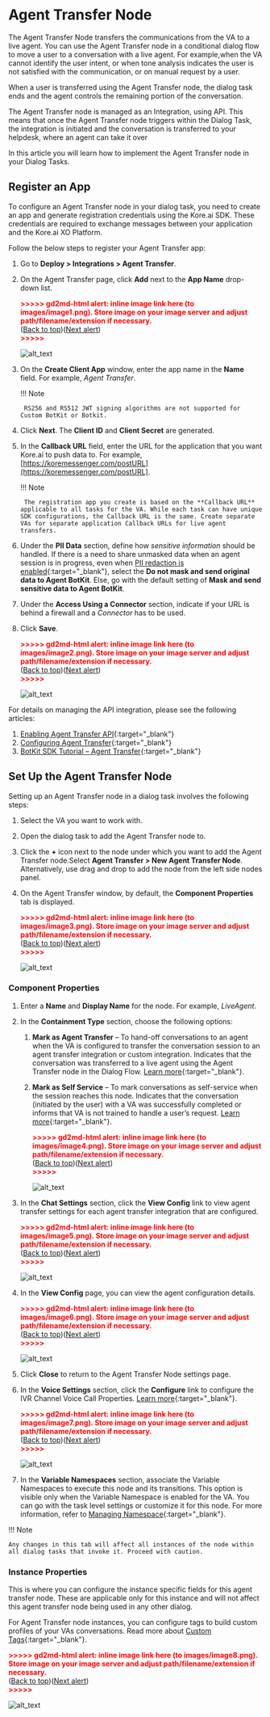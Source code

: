 # Agent Transfer Node

The Agent Transfer Node transfers the communications from the VA to a live agent. You can use the Agent Transfer node in a conditional dialog flow to move a user to a conversation with a live agent. For example,when  the VA cannot identify the user intent, or when tone analysis indicates the user is not satisfied with the communication, or on manual request by a user.

When a user is transferred using the Agent Transfer node, the dialog task ends and the agent controls the remaining portion of the conversation. 

The Agent Transfer node is managed as an Integration, using API. This means that once the Agent Transfer node triggers within the Dialog Task, the integration is initiated and the conversation is transferred to your helpdesk, where an agent can take it over

In this article you will learn how to implement the Agent Transfer node in your Dialog Tasks. 


## Register an App

To configure an Agent Transfer node in your dialog task, you need to create an app and generate registration credentials using the Kore.ai SDK. These credentials are required to exchange messages between your application and the Kore.ai XO Platform.

Follow the below steps to register your Agent Transfer app:

1. Go to **Deploy > Integrations > Agent Transfer**.
2. On the Agent Transfer page, click **Add** next to the **App Name** drop-down list.

    <p id="gdcalert1" ><span style="color: red; font-weight: bold">>>>>>  gd2md-html alert: inline image link here (to images/image1.png). Store image on your image server and adjust path/filename/extension if necessary. </span><br>(<a href="#">Back to top</a>)(<a href="#gdcalert2">Next alert</a>)<br><span style="color: red; font-weight: bold">>>>>> </span></p>

    ![alt_text](images/image1.png "image_tooltip")

3. On the **Create Client App** window, enter the app name in the **Name** field. For example, _Agent Transfer_.

    !!! Note
    
        RS256 and RS512 JWT signing algorithms are not supported for Custom BotKit or Botkit.

4. Click **Next**. The **Client ID** and **Client Secret** are generated.
5. In the **Callback URL** field, enter the URL for the application that you want Kore.ai to push data to. For example, [https://koremessenger.com/postURL](https://koremessenger.com/postURL).

    !!! Note
    
        The registration app you create is based on the **Callback URL** applicable to all tasks for the VA. While each task can have unique SDK configurations, the Callback URL is the same. Create separate VAs for separate application Callback URLs for live agent transfers.

6. Under the **PII Data** section, define how _sensitive information_ should be handled. If there is a need to share unmasked data when an agent session is in progress, even when [PII redaction is enabled](../../../../../app-settings/advanced-settings/pii-data-masking){:target="_blank"}, select the **Do not mask and send original data to Agent BotKit**. Else, go with the default setting of **Mask and send sensitive data to Agent BotKit**.
7. Under the **Access Using a Connector** section, indicate if your URL is behind a firewall and a _Connector_ has to be used.
8. Click **Save**.

    <p id="gdcalert2" ><span style="color: red; font-weight: bold">>>>>>  gd2md-html alert: inline image link here (to images/image2.png). Store image on your image server and adjust path/filename/extension if necessary. </span><br>(<a href="#">Back to top</a>)(<a href="#gdcalert3">Next alert</a>)<br><span style="color: red; font-weight: bold">>>>>> </span></p>

    ![alt_text](images/image2.png "image_tooltip")


For details on managing  the API integration, please see the following articles:

1. [Enabling Agent Transfer API](https://developer.kore.ai/docs/bots/api-guide/enabling-agent-transfer-api/){:target="_blank"}
2. [Configuring Agent Transfer](../../../../../app-settings/integrations/agents/how-to-configure-agent-transfer){:target="_blank"}
3. [BotKit SDK Tutorial – Agent Transfer](../../../../../sdk/tutorials/agent-transfer/){:target="_blank"}


## Set Up the Agent Transfer Node

Setting up an Agent Transfer node in a dialog task involves the following steps:

1. Select the VA you want to work with.
2. Open the dialog task to add the Agent Transfer node to.
3. Click the **+** icon next to the node under which you want to add the Agent Transfer node.Select **Agent Transfer > New Agent Transfer Node**. Alternatively, use drag and drop to add the node from the left side nodes panel.
4. On the Agent Transfer window, by default, the **Component Properties** tab is displayed.

    <p id="gdcalert3" ><span style="color: red; font-weight: bold">>>>>>  gd2md-html alert: inline image link here (to images/image3.png). Store image on your image server and adjust path/filename/extension if necessary. </span><br>(<a href="#">Back to top</a>)(<a href="#gdcalert4">Next alert</a>)<br><span style="color: red; font-weight: bold">>>>>> </span></p>

    ![alt_text](images/image3.png "image_tooltip")


### Component Properties

1. Enter a **Name** and **Display Name** for the node. For example, _LiveAgent_.
2. In the **Containment Type** section, choose the following options:
    1. **Mark as Agent Transfer** –  To hand-off conversations to an agent when the VA is configured to transfer the conversation session to an agent transfer integration or custom integration. Indicates that the conversation was transferred to a live agent using the Agent Transfer node in the Dialog Flow. [Learn more](../../../../../app-settings/integrations/agents/agent-transfer-integrations){:target="_blank"}.
    2. **Mark as Self Service** – To mark conversations as self-service when the session reaches this node. Indicates that the conversation (initiated by the user) with a VA was successfully completed or informs that VA is not trained to handle a user’s request. [Learn more](../../../../../analytics/automation/conversations-history/#conversations-history-dashboard){:target="_blank"}.

        <p id="gdcalert4" ><span style="color: red; font-weight: bold">>>>>>  gd2md-html alert: inline image link here (to images/image4.png). Store image on your image server and adjust path/filename/extension if necessary. </span><br>(<a href="#">Back to top</a>)(<a href="#gdcalert5">Next alert</a>)<br><span style="color: red; font-weight: bold">>>>>> </span></p>

        ![alt_text](images/image4.png "image_tooltip")

3. In the **Chat Settings** section, click the **View Config** link to view agent transfer settings for each agent transfer integration that are configured.

    <p id="gdcalert5" ><span style="color: red; font-weight: bold">>>>>>  gd2md-html alert: inline image link here (to images/image5.png). Store image on your image server and adjust path/filename/extension if necessary. </span><br>(<a href="#">Back to top</a>)(<a href="#gdcalert6">Next alert</a>)<br><span style="color: red; font-weight: bold">>>>>> </span></p>

    ![alt_text](images/image5.png "image_tooltip")

4. In the **View Config** page, you can view the agent configuration details.

    <p id="gdcalert6" ><span style="color: red; font-weight: bold">>>>>>  gd2md-html alert: inline image link here (to images/image6.png). Store image on your image server and adjust path/filename/extension if necessary. </span><br>(<a href="#">Back to top</a>)(<a href="#gdcalert7">Next alert</a>)<br><span style="color: red; font-weight: bold">>>>>> </span></p>

    ![alt_text](images/image6.png "image_tooltip")

5. Click **Close** to return to the Agent Transfer Node settings page.
6. In the **Voice Settings** section, click the **Configure** link to configure the IVR Channel Voice Call Properties. [Learn more](../../../../../channels/call-properties){:target="_blank"}.

    <p id="gdcalert7" ><span style="color: red; font-weight: bold">>>>>>  gd2md-html alert: inline image link here (to images/image7.png). Store image on your image server and adjust path/filename/extension if necessary. </span><br>(<a href="#">Back to top</a>)(<a href="#gdcalert8">Next alert</a>)<br><span style="color: red; font-weight: bold">>>>>> </span></p>

    ![alt_text](images/image7.png "image_tooltip")

7. In the **Variable Namespaces** section, associate the Variable Namespaces to execute this node and its transitions. This option is visible only when the Variable Namespace is enabled for the VA. You can go with the task level settings or customize it for this node. For more information, refer to [Managing Namespace](../../../../../app-settings/managing-namespace){:target="_blank"}.

!!! Note

    Any changes in this tab will affect all instances of the node within all dialog tasks that invoke it. Proceed with caution.


### Instance Properties

This is where you can configure the instance specific fields for this agent transfer node. These are applicable only for this instance and will not affect this agent transfer node being used in any other dialog.

For Agent Transfer node instances, you can configure tags to build custom profiles of your VAs conversations. Read more about [Custom Tags](../../../../../analytics/automation/custom-dashboard/custom-meta-tags){:target="_blank"}.

<p id="gdcalert8" ><span style="color: red; font-weight: bold">>>>>>  gd2md-html alert: inline image link here (to images/image8.png). Store image on your image server and adjust path/filename/extension if necessary. </span><br>(<a href="#">Back to top</a>)(<a href="#gdcalert9">Next alert</a>)<br><span style="color: red; font-weight: bold">>>>>> </span></p>

![alt_text](images/image8.png "image_tooltip")